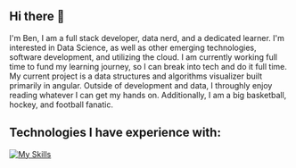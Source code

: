 ## Hi there 👋
I'm Ben, I am a full stack developer, data nerd, and a dedicated learner. I'm interested in Data Science, as well as other emerging technologies, software development, and utilizing the cloud. I am currently working full time to fund my learning journey, so I can break into tech and do it full time. My current project is a data structures and algorithms visualizer built primarily in angular. Outside of development and data, I throughly enjoy reading whatever I can get my hands on. Additionally, I am a big basketball, hockey, and football fanatic.

## Technologies I have experience with: 


[![My Skills](https://skillicons.dev/icons?i=java,postgres,spring,postman,python,angular,js,html,css,nodejs,npm,vscode,aws)](https://skillicons.dev)
<!--
**Benclark00/BenClark00** is a ✨ _special_ ✨ repository because its `README.md` (this file) appears on your GitHub profile.

Here are some ideas to get you started:

- 🔭 I’m currently working on ...
- 🌱 I’m currently learning ...
- 👯 I’m looking to collaborate on ...
- 🤔 I’m looking for help with ...
- 💬 Ask me about ...
- 📫 How to reach me: ...
- 😄 Pronouns: ...
- ⚡ Fun fact: ...
-->
